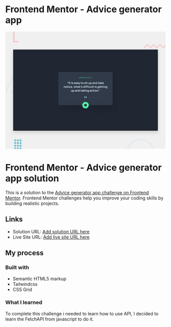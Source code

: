 # Frontend Mentor - Advice generator app

![Design preview for the Advice generator app coding challenge](./design/desktop-preview.jpg)

# Frontend Mentor - Advice generator app solution

This is a solution to the [Advice generator app challenge on Frontend Mentor](https://www.frontendmentor.io/challenges/advice-generator-app-QdUG-13db). Frontend Mentor challenges help you improve your coding skills by building realistic projects.

## Links

- Solution URL: [Add solution URL here](https://your-solution-url.com)
- Live Site URL: [Add live site URL here](https://your-live-site-url.com)

## My process

### Built with

- Semantic HTML5 markup
- Tailwindcss
- CSS Grid


### What I learned

To complete this challenge i needed to learn how to use API, I decided to learn the FetchAPI from javascript to do it. 